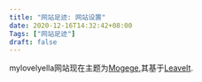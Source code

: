 ```yaml
---
title: "网站足迹: 网站设置"
date: 2020-12-16T14:32:42+08:00
Tags: ["网站足迹"]
draft: false
---
```


mylovelyella网站现在主题为[Mogege](https://github.com/Mogeko/mogege),其基于[LeaveIt](https://liuzhichao.com/2018/hugo-theme-leaveit/).

